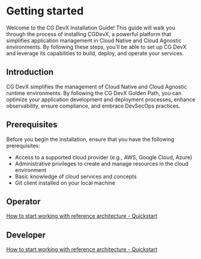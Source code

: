 # Getting started

Welcome to the CG DevX Installation Guide! This guide will walk you through the process of installing CGDevX, a powerful platform that simplifies application management in Cloud Native and Cloud Agnostic environments. By following these steps, you'll be able to set up CG DevX and leverage its capabilities to build, deploy, and operate your services.

## Introduction

CG DevX simplifies the management of Cloud Native and Cloud Agnostic runtime environments. By following the CG DevX Golden Path, you can optimize your application development and deployment processes, enhance observability, ensure compliance, and embrace DevSecOps practices.

## Prerequisites

Before you begin the installation, ensure that you have the following prerequisites:

- Access to a supported cloud provider (e.g., AWS, Google Cloud, Azure)
- Administrative privileges to create and manage resources in the cloud environment
- Basic knowledge of cloud services and concepts
- Git client installed on your local machine

## Operator

[How to start working with reference architecture - Quickstart](getting_started_operator.md)

## Developer

[How to start working with reference architecture - Quickstart](getting_started_developer.md)
